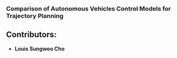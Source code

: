 ### Comparison of Autonomous Vehicles Control Models for Trajectory Planning

## Contributors:
- **Louis Sungwoo Cho**
